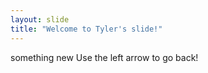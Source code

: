 ```yaml
---
layout: slide
title: "Welcome to Tyler's slide!"
---
```

something new
Use the left arrow to go back!

